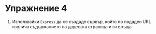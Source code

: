# Упражнение 4

1. Използвайки `Express` да се създаде сървър, който по подаден URL извлича съдържанието на дадената страница и ги връща